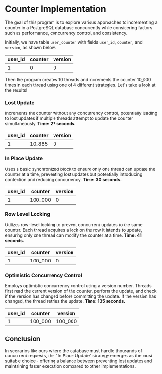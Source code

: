 # Counter Implementation

The goal of this program is to explore various approaches to incrementing a counter in a PostgreSQL database concurrently while considering factors such as performance, concurrency control, and consistency.

Initially, we have table `user_counter` with fields `user_id`, `counter`, and `version`, as shown below.

| user_id | counter | version | 
|---------|---------|---------|
|    1    |    0    |    0    |

Then the program creates 10 threads and increments the counter 10_000 times in each thread using one of 4 different strategies. Let's take a look at the results!

### Lost Update
Increments the counter without any concurrency control, potentially leading to lost updates if multiple threads attempt to update the counter simultaneously.
**Time: 27 seconds.**

| user_id | counter | version |
|---------|---------|---------|
|    1    | 10_885  |    0    |

### In Place Update
Uses a basic synchronized block to ensure only one thread can update the counter at a time, preventing lost updates but potentially introducing contention and reducing concurrency.
**Time: 30 seconds.**

| user_id | counter | version |
|---------|---------|---------|
|    1    | 100_000 |    0    |

### Row Level Locking
Utilizes row-level locking to prevent concurrent updates to the same counter. Each thread acquires a lock on the row it intends to update, ensuring only one thread can modify the counter at a time.
**Time: 41 seconds.**

| user_id | counter | version |
|---------|---------|---------|
|    1    | 100_000 |    0    |

### Optimistic Concurrency Control
Employs optimistic concurrency control using a version number. Threads first read the current version of the counter, perform the update, and check if the version has changed before committing the update. If the version has changed, the thread retries the update.
**Time: 135 seconds.**

| user_id | counter | version |
|---------|---------|---------|
|    1    | 100_000 | 100_000 |

## Conclusion

In scenarios like ours where the database must handle thousands of concurrent requests, the "In Place Update" strategy emerges as the most suitable choice - offering a balance between preventing lost updates and maintaining faster execution compared to other implementations.
